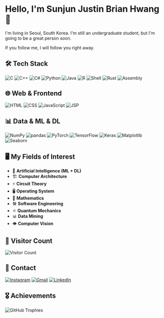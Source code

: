 # Hello, I'm Sunjun Justin Brian Hwang 👋

I'm living in Seoul, South Korea.
I'm still an undergraduate student, but I'm going to be a great person soon.

If you follow me, I will follow you right away.

## 🛠 Tech Stack
![C](https://img.shields.io/badge/C-00599C?style=flat-square&logo=C&logoColor=white)
![C++](https://img.shields.io/badge/C++-00599C?style=flat-square&logo=C%2B%2B&logoColor=white)
![C#](https://img.shields.io/badge/C%23-239120?style=flat-square&logo=C-Sharp&logoColor=white)
![Python](https://img.shields.io/badge/Python-3776AB?style=flat-square&logo=Python&logoColor=white)
![Java](https://img.shields.io/badge/Java-007396?style=flat-square&logo=Java&logoColor=white)
![R](https://img.shields.io/badge/R-276DC3?style=flat-square&logo=R&logoColor=white)
![Shell](https://img.shields.io/badge/Shell_Script-4EAA25?style=flat-square&logo=gnu-bash&logoColor=white)
![Rust](https://img.shields.io/badge/Rust-000000?style=flat-square&logo=Rust&logoColor=white)
![Assembly](https://img.shields.io/badge/Assembly-525252?style=flat-square&logo=assemblyscript&logoColor=white)

## 🌐 Web & Frontend
![HTML](https://img.shields.io/badge/HTML5-E34F26?style=flat-square&logo=HTML5&logoColor=white)
![CSS](https://img.shields.io/badge/CSS3-1572B6?style=flat-square&logo=CSS3&logoColor=white)
![JavaScript](https://img.shields.io/badge/JavaScript-F7DF1E?style=flat-square&logo=JavaScript&logoColor=black)
![JSP](https://img.shields.io/badge/JSP-007396?style=flat-square&logo=java&logoColor=white)

## 📊 Data & ML & DL
![NumPy](https://img.shields.io/badge/NumPy-013243?style=flat-square&logo=numpy&logoColor=white)
![pandas](https://img.shields.io/badge/pandas-150458?style=flat-square&logo=pandas&logoColor=white)
![PyTorch](https://img.shields.io/badge/PyTorch-EE4C2C?style=flat-square&logo=pytorch&logoColor=white)
![TensorFlow](https://img.shields.io/badge/TensorFlow-FF6F00?style=flat-square&logo=tensorflow&logoColor=white)
![Keras](https://img.shields.io/badge/Keras-D00000?style=flat-square&logo=keras&logoColor=white)
![Matplotlib](https://img.shields.io/badge/Matplotlib-ffffff?style=flat-square&logo=plotly&logoColor=black)
![Seaborn](https://img.shields.io/badge/Seaborn-0080FF?style=flat-square&logo=plotly&logoColor=white)

## 🖥️ My Fields of Interest
- 🎯 **Artificial Intelligence (ML + DL)**
- 🏗 **Computer Architecture**
- ⚡ **Circuit Theory**
- 🖥 **Operating System**
- 🔢 **Mathematics**
- 🛠 **Software Engineering**
- ⚛ **Quantum Mechanics**
- 📊 **Data Mining**
- 👁 **Computer Vision**


## 🌟 Visitor Count
![Visitor Count](https://komarev.com/ghpvc/?username=yourusername&color=blue)

## 🔗 Contact
[![Instagram](https://img.shields.io/badge/Instagram-E4405F?style=flat&logo=instagram&logoColor=white)](https://www.instagram.com/jun_bri0123)
[![Gmail](https://img.shields.io/badge/Gmail-D14836?style=flat&logo=gmail&logoColor=white)](mailto:sunjun7559@gmail.com)
[![LinkedIn](https://img.shields.io/badge/LinkedIn-0077B5?style=flat&logo=linkedin&logoColor=white)](https://www.linkedin.com/in/%EC%84%A0%EC%A4%80-%ED%99%A9-860017267/)


## 🎖️ Achievements
![GitHub Trophies](https://github-profile-trophy.vercel.app/?username=yourusername)


